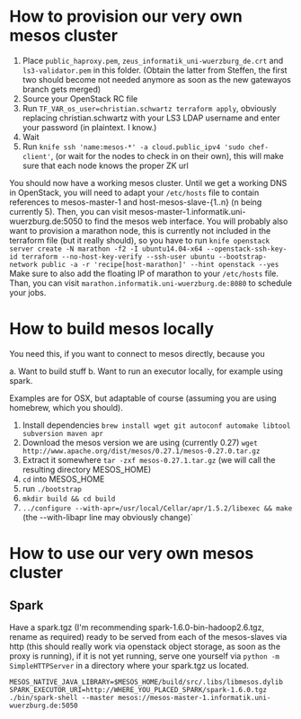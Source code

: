 # How to provision our very own mesos cluster

 1. Place `public_haproxy.pem`, `zeus_informatik_uni-wuerzburg_de.crt` and `ls3-validator.pem` in this folder. (Obtain the latter from Steffen, the first two should become not needed anymore as soon as the new gatewayos branch gets merged)
 2. Source your OpenStack RC file
 3. Run `TF_VAR_os_user=christian.schwartz terraform apply`, obviously replacing christian.schwartz with your LS3 LDAP username and enter your password (in plaintext. I know.)
 4. Wait
 5. Run `knife ssh 'name:mesos-*' -a cloud.public_ipv4 'sudo chef-client'`, (or wait for the nodes to check in on their own), this will make sure that each node knows the proper ZK url

You should now have a working mesos cluster. Until we get a working DNS in OpenStack, you will need to adapt your `/etc/hosts` file to contain references to mesos-master-1 and host-mesos-slave-{1..n} (n being currently 5).
Then, you can visit mesos-master-1.informatik.uni-wuerzburg.de:5050 to find the mesos web interface.
You will probably also want to provision a marathon node, this is currently not included in the terraform file (but it really should), so you have to run `knife openstack server create -N marathon -f2 -I ubuntu14.04-x64 --openstack-ssh-key-id terraform --no-host-key-verify --ssh-user ubuntu --bootstrap-network public -a -r 'recipe[host-marathon]' --hint openstack --yes`
Make sure to also add the floating IP of marathon to your `/etc/hosts` file.
Than, you can visit `marathon.informatik.uni-wuerzburg.de:8080` to schedule your jobs.

# How to build mesos locally

You need this, if you want to connect to mesos directly, because you

 a. Want to build stuff
 b. Want to run an executor locally, for example using spark.

Examples are for OSX, but adaptable of course (assuming you are using homebrew, which you should).

1. Install dependencies `brew install wget git autoconf automake libtool subversion maven apr`
2. Download the mesos version we are using (currently 0.27) `wget http://www.apache.org/dist/mesos/0.27.1/mesos-0.27.0.tar.gz`
3. Extract it somewhere `tar -zxf mesos-0.27.1.tar.gz` (we will call the resulting directory MESOS_HOME)
4. `cd` into MESOS_HOME
5. run `./bootstrap`
6. `mkdir build && cd build`
7. `../configure --with-apr=/usr/local/Cellar/apr/1.5.2/libexec && make` (the --with-libapr line may obviously change)`


# How to use our very own mesos cluster

## Spark

Have a spark.tgz (I'm recommending spark-1.6.0-bin-hadoop2.6.tgz, rename as required) ready to be served from each of the mesos-slaves via http (this should really work via openstack object storage, as soon as the proxy is running), if it is not yet running, serve one yourself via `python -m SimpleHTTPServer` in a directory where your spark.tgz us located. 

`MESOS_NATIVE_JAVA_LIBRARY=$MESOS_HOME/build/src/.libs/libmesos.dylib SPARK_EXECUTOR_URI=http://WHERE_YOU_PLACED_SPARK/spark-1.6.0.tgz ./bin/spark-shell --master mesos://mesos-master-1.informatik.uni-wuerzburg.de:5050`